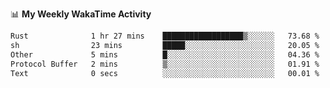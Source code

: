 <!--
**stamp711/stamp711** is a ✨ _special_ ✨ repository because its `README.md` (this file) appears on your GitHub profile.

Here are some ideas to get you started:

- 🔭 I’m currently working on ...
- 🌱 I’m currently learning ...
- 👯 I’m looking to collaborate on ...
- 🤔 I’m looking for help with ...
- 💬 Ask me about ...
- 📫 How to reach me: ...
- 😄 Pronouns: ...
- ⚡ Fun fact: ...
-->

📊 **My Weekly WakaTime Activity**

<!--START_SECTION:waka-->

```txt
Rust              1 hr 27 mins    ██████████████████▒░░░░░░   73.68 %
sh                23 mins         █████░░░░░░░░░░░░░░░░░░░░   20.05 %
Other             5 mins          █░░░░░░░░░░░░░░░░░░░░░░░░   04.36 %
Protocol Buffer   2 mins          ▒░░░░░░░░░░░░░░░░░░░░░░░░   01.91 %
Text              0 secs          ░░░░░░░░░░░░░░░░░░░░░░░░░   00.01 %
```

<!--END_SECTION:waka-->

